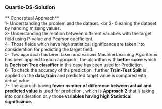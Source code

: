 ### Quartic-DS-Solution

** Conceptual Approach** <br>
1- Understanding the problem and the dataset. <br
2- Cleaning the dataset by handling missing values. <br>
3- Understanding the relation between different variables with the target field  using P-value and Pearson coefficient. <br>
4- Those fields which have high statistical significance are taken into consideration for predicting the target field. <br>
5- Two approach has been taken and various Machine Learning Algorithms has been applied to each approach , the algorithm with **better score** which is **Decision Tree classifier** in this case has been used for Prediction. <br>
6- To check the accuracy of the prediction , further **Train-Test Split** is applied on the **data_train** and predicted target value is compared with actual value. <br>
7- The approch having **fewer number of difference between actual and predicted value** is used for prediction , which is **Approach 2** that is taking into consideration only those **variables having high Statistical significance.** <br> 
